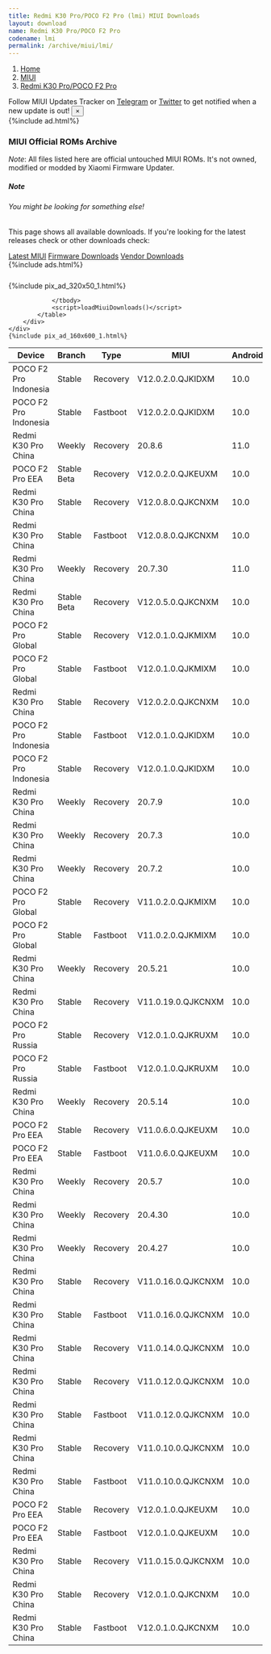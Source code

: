 ```yaml
---
title: Redmi K30 Pro/POCO F2 Pro (lmi) MIUI Downloads
layout: download
name: Redmi K30 Pro/POCO F2 Pro
codename: lmi
permalink: /archive/miui/lmi/
---
```

<nav aria-label="breadcrumb">
    <ol class="breadcrumb">
        <li class="breadcrumb-item"><a href="/">Home</a></li>
        <li class="breadcrumb-item"><a href="/miui/">MIUI</a></li>
        <li class="breadcrumb-item active" aria-current="page"><a href="/miui/lmi/">Redmi K30 Pro/POCO F2 Pro</a></li>
    </ol>
</nav>
<div class="alert alert-primary alert-dismissible fade show" role="alert">
    Follow MIUI Updates Tracker on <a href="https://t.me/MIUIUpdatesTracker" class="alert-link">Telegram</a>
     or <a href="https://twitter.com/MiFwUpdater" class="alert-link">Twitter</a> to get notified when a new update is out!
    <button type="button" class="close" data-dismiss="alert" aria-label="Close">
        <span aria-hidden="true">&times;</span>
    </button>
</div>
{%include ad.html%}

### MIUI Official ROMs Archive
*Note*: All files listed here are official untouched MIUI ROMs. It's not owned, modified or modded by Xiaomi Firmware Updater.
<div class="card">
  <div class="card-body">
    <h5 class="card-title">Note</h5>
    <h6 class="card-subtitle mb-2 text-muted">You might be looking for something else!</h6>
    <p class="card-text">This page shows all available downloads.
     If you're looking for the latest releases check or other downloads check:</p>
    <a href="/miui/lmi/" class="card-link">Latest MIUI</a>
    <a href="/firmware/lmi/" class="card-link">Firmware Downloads</a>
    <a href="/vendor/lmi/" class="card-link">Vendor Downloads</a>
  </div>
</div>
{%include ads.html%}
<div class="row justify-content-center">
    <div class="col-10">
        <div class="table-responsive-md" style="margin-top: 25px;">
            {%include pix_ad_320x50_1.html%}
            <table id="miui" class="display dt-responsive nowrap compact table table-striped table-hover table-sm">
                <thead class="thead-dark">
                    <tr>
                        <th data-ref="device">Device</th>
                        <th data-ref="branch">Branch</th>
                        <th data-ref="type">Type</th>
                        <th data-ref="miui">MIUI</th>
                        <th data-ref="android">Android</th>
                        <th data-ref="size">Size</th>
                        <th data-ref="size">Date</th>
                        <th data-ref="link">Link</th>
                    </tr>
                </thead>
                <tbody>
                <tr><td>POCO F2 Pro Indonesia</td><td>Stable</td><td>Recovery</td><td>V12.0.2.0.QJKIDXM</td><td>10.0</td><td>3.0 GB</td><td>2020-08-06</td><td><a href="/miui/lmi/stable/V12.0.2.0.QJKIDXM/">Download</a></td></tr>
<tr><td>POCO F2 Pro Indonesia</td><td>Stable</td><td>Fastboot</td><td>V12.0.2.0.QJKIDXM</td><td>10.0</td><td>4.7 GB</td><td>2020-07-30</td><td><a href="/miui/lmi/stable/V12.0.2.0.QJKIDXM/">Download</a></td></tr>
<tr><td>Redmi K30 Pro China</td><td>Weekly</td><td>Recovery</td><td>20.8.6</td><td>11.0</td><td>3.5 GB</td><td>2020-08-06</td><td><a href="/miui/lmi/weekly/20.8.6/">Download</a></td></tr>
<tr><td>POCO F2 Pro EEA</td><td>Stable Beta</td><td>Recovery</td><td>V12.0.2.0.QJKEUXM</td><td>10.0</td><td>3.0 GB</td><td>2020-08-06</td><td><a href="/miui/lmi/stable beta/V12.0.2.0.QJKEUXM/">Download</a></td></tr>
<tr><td>Redmi K30 Pro China</td><td>Stable</td><td>Recovery</td><td>V12.0.8.0.QJKCNXM</td><td>10.0</td><td>3.3 GB</td><td>2020-08-06</td><td><a href="/miui/lmi/stable/V12.0.8.0.QJKCNXM/">Download</a></td></tr>
<tr><td>Redmi K30 Pro China</td><td>Stable</td><td>Fastboot</td><td>V12.0.8.0.QJKCNXM</td><td>10.0</td><td>4.4 GB</td><td>2020-08-04</td><td><a href="/miui/lmi/stable/V12.0.8.0.QJKCNXM/">Download</a></td></tr>
<tr><td>Redmi K30 Pro China</td><td>Weekly</td><td>Recovery</td><td>20.7.30</td><td>11.0</td><td>3.5 GB</td><td>2020-07-30</td><td><a href="/miui/lmi/weekly/20.7.30/">Download</a></td></tr>
<tr><td>Redmi K30 Pro China</td><td>Stable Beta</td><td>Recovery</td><td>V12.0.5.0.QJKCNXM</td><td>10.0</td><td>3.4 GB</td><td>2020-07-30</td><td><a href="/miui/lmi/stable beta/V12.0.5.0.QJKCNXM/">Download</a></td></tr>
<tr><td>POCO F2 Pro Global</td><td>Stable</td><td>Recovery</td><td>V12.0.1.0.QJKMIXM</td><td>10.0</td><td>2.9 GB</td><td>2020-07-24</td><td><a href="/miui/lmi/stable/V12.0.1.0.QJKMIXM/">Download</a></td></tr>
<tr><td>POCO F2 Pro Global</td><td>Stable</td><td>Fastboot</td><td>V12.0.1.0.QJKMIXM</td><td>10.0</td><td>4.6 GB</td><td>2020-07-18</td><td><a href="/miui/lmi/stable/V12.0.1.0.QJKMIXM/">Download</a></td></tr>
<tr><td>Redmi K30 Pro China</td><td>Stable</td><td>Recovery</td><td>V12.0.2.0.QJKCNXM</td><td>10.0</td><td>3.3 GB</td><td>2020-07-09</td><td><a href="/miui/lmi/stable/V12.0.2.0.QJKCNXM/">Download</a></td></tr>
<tr><td>POCO F2 Pro Indonesia</td><td>Stable</td><td>Fastboot</td><td>V12.0.1.0.QJKIDXM</td><td>10.0</td><td>4.7 GB</td><td>2020-07-09</td><td><a href="/miui/lmi/stable/V12.0.1.0.QJKIDXM/">Download</a></td></tr>
<tr><td>POCO F2 Pro Indonesia</td><td>Stable</td><td>Recovery</td><td>V12.0.1.0.QJKIDXM</td><td>10.0</td><td>3.0 GB</td><td>2020-07-20</td><td><a href="/miui/lmi/stable/V12.0.1.0.QJKIDXM/">Download</a></td></tr>
<tr><td>Redmi K30 Pro China</td><td>Weekly</td><td>Recovery</td><td>20.7.9</td><td>10.0</td><td>3.6 GB</td><td>2020-07-09</td><td><a href="/miui/lmi/weekly/20.7.9/">Download</a></td></tr>
<tr><td>Redmi K30 Pro China</td><td>Weekly</td><td>Recovery</td><td>20.7.3</td><td>10.0</td><td>3.6 GB</td><td>2020-07-04</td><td><a href="/miui/lmi/weekly/20.7.3/">Download</a></td></tr>
<tr><td>Redmi K30 Pro China</td><td>Weekly</td><td>Recovery</td><td>20.7.2</td><td>10.0</td><td>3.6 GB</td><td>2020-07-02</td><td><a href="/miui/lmi/weekly/20.7.2/">Download</a></td></tr>
<tr><td>POCO F2 Pro Global</td><td>Stable</td><td>Recovery</td><td>V11.0.2.0.QJKMIXM</td><td>10.0</td><td>2.7 GB</td><td>2020-05-28</td><td><a href="/miui/lmi/stable/V11.0.2.0.QJKMIXM/">Download</a></td></tr>
<tr><td>POCO F2 Pro Global</td><td>Stable</td><td>Fastboot</td><td>V11.0.2.0.QJKMIXM</td><td>10.0</td><td>4.4 GB</td><td>2020-05-09</td><td><a href="/miui/lmi/stable/V11.0.2.0.QJKMIXM/">Download</a></td></tr>
<tr><td>Redmi K30 Pro China</td><td>Weekly</td><td>Recovery</td><td>20.5.21</td><td>10.0</td><td>3.4 GB</td><td>2020-05-21</td><td><a href="/miui/lmi/weekly/20.5.21/">Download</a></td></tr>
<tr><td>Redmi K30 Pro China</td><td>Stable</td><td>Recovery</td><td>V11.0.19.0.QJKCNXM</td><td>10.0</td><td>3.2 GB</td><td>2020-05-20</td><td><a href="/miui/lmi/stable/V11.0.19.0.QJKCNXM/">Download</a></td></tr>
<tr><td>POCO F2 Pro Russia</td><td>Stable</td><td>Recovery</td><td>V12.0.1.0.QJKRUXM</td><td>10.0</td><td>2.9 GB</td><td>2020-07-24</td><td><a href="/miui/lmi/stable/V12.0.1.0.QJKRUXM/">Download</a></td></tr>
<tr><td>POCO F2 Pro Russia</td><td>Stable</td><td>Fastboot</td><td>V12.0.1.0.QJKRUXM</td><td>10.0</td><td>4.7 GB</td><td>2020-07-19</td><td><a href="/miui/lmi/stable/V12.0.1.0.QJKRUXM/">Download</a></td></tr>
<tr><td>Redmi K30 Pro China</td><td>Weekly</td><td>Recovery</td><td>20.5.14</td><td>10.0</td><td>3.2 GB</td><td>2020-05-14</td><td><a href="/miui/lmi/weekly/20.5.14/">Download</a></td></tr>
<tr><td>POCO F2 Pro EEA</td><td>Stable</td><td>Recovery</td><td>V11.0.6.0.QJKEUXM</td><td>10.0</td><td>2.8 GB</td><td>2020-05-09</td><td><a href="/miui/lmi/stable/V11.0.6.0.QJKEUXM/">Download</a></td></tr>
<tr><td>POCO F2 Pro EEA</td><td>Stable</td><td>Fastboot</td><td>V11.0.6.0.QJKEUXM</td><td>10.0</td><td>4.4 GB</td><td>2020-04-30</td><td><a href="/miui/lmi/stable/V11.0.6.0.QJKEUXM/">Download</a></td></tr>
<tr><td>Redmi K30 Pro China</td><td>Weekly</td><td>Recovery</td><td>20.5.7</td><td>10.0</td><td>3.1 GB</td><td>2020-05-07</td><td><a href="/miui/lmi/weekly/20.5.7/">Download</a></td></tr>
<tr><td>Redmi K30 Pro China</td><td>Weekly</td><td>Recovery</td><td>20.4.30</td><td>10.0</td><td>3.1 GB</td><td>2020-04-30</td><td><a href="/miui/lmi/weekly/20.4.30/">Download</a></td></tr>
<tr><td>Redmi K30 Pro China</td><td>Weekly</td><td>Recovery</td><td>20.4.27</td><td>10.0</td><td>3.1 GB</td><td>2020-04-27</td><td><a href="/miui/lmi/weekly/20.4.27/">Download</a></td></tr>
<tr><td>Redmi K30 Pro China</td><td>Stable</td><td>Recovery</td><td>V11.0.16.0.QJKCNXM</td><td>10.0</td><td>3.1 GB</td><td>2020-04-24</td><td><a href="/miui/lmi/stable/V11.0.16.0.QJKCNXM/">Download</a></td></tr>
<tr><td>Redmi K30 Pro China</td><td>Stable</td><td>Fastboot</td><td>V11.0.16.0.QJKCNXM</td><td>10.0</td><td>4.2 GB</td><td>2020-04-20</td><td><a href="/miui/lmi/stable/V11.0.16.0.QJKCNXM/">Download</a></td></tr>
<tr><td>Redmi K30 Pro China</td><td>Stable</td><td>Recovery</td><td>V11.0.14.0.QJKCNXM</td><td>10.0</td><td>3.1 GB</td><td>2020-04-08</td><td><a href="/miui/lmi/stable/V11.0.14.0.QJKCNXM/">Download</a></td></tr>
<tr><td>Redmi K30 Pro China</td><td>Stable</td><td>Recovery</td><td>V11.0.12.0.QJKCNXM</td><td>10.0</td><td>3.1 GB</td><td>2020-03-30</td><td><a href="/miui/lmi/stable/V11.0.12.0.QJKCNXM/">Download</a></td></tr>
<tr><td>Redmi K30 Pro China</td><td>Stable</td><td>Fastboot</td><td>V11.0.12.0.QJKCNXM</td><td>10.0</td><td>4.2 GB</td><td>2020-03-27</td><td><a href="/miui/lmi/stable/V11.0.12.0.QJKCNXM/">Download</a></td></tr>
<tr><td>Redmi K30 Pro China</td><td>Stable</td><td>Recovery</td><td>V11.0.10.0.QJKCNXM</td><td>10.0</td><td>3.1 GB</td><td>2020-03-27</td><td><a href="/miui/lmi/stable/V11.0.10.0.QJKCNXM/">Download</a></td></tr>
<tr><td>Redmi K30 Pro China</td><td>Stable</td><td>Fastboot</td><td>V11.0.10.0.QJKCNXM</td><td>10.0</td><td>4.2 GB</td><td>2020-03-24</td><td><a href="/miui/lmi/stable/V11.0.10.0.QJKCNXM/">Download</a></td></tr>
<tr><td>POCO F2 Pro EEA</td><td>Stable</td><td>Recovery</td><td>V12.0.1.0.QJKEUXM</td><td>10.0</td><td>3.0 GB</td><td>2020-07-14</td><td><a href="/miui/lmi/stable/V12.0.1.0.QJKEUXM/">Download</a></td></tr>
<tr><td>POCO F2 Pro EEA</td><td>Stable</td><td>Fastboot</td><td>V12.0.1.0.QJKEUXM</td><td>10.0</td><td>4.7 GB</td><td>2020-07-09</td><td><a href="/miui/lmi/stable/V12.0.1.0.QJKEUXM/">Download</a></td></tr>
<tr><td>Redmi K30 Pro China</td><td>Stable</td><td>Recovery</td><td>V11.0.15.0.QJKCNXM</td><td>10.0</td><td>3.1 GB</td><td>2020-04-16</td><td><a href="/miui/lmi/stable/V11.0.15.0.QJKCNXM/">Download</a></td></tr>
<tr><td>Redmi K30 Pro China</td><td>Stable</td><td>Recovery</td><td>V12.0.1.0.QJKCNXM</td><td>10.0</td><td>3.5 GB</td><td>2020-06-17</td><td><a href="/miui/lmi/stable/V12.0.1.0.QJKCNXM/">Download</a></td></tr>
<tr><td>Redmi K30 Pro China</td><td>Stable</td><td>Fastboot</td><td>V12.0.1.0.QJKCNXM</td><td>10.0</td><td>4.5 GB</td><td>2020-06-10</td><td><a href="/miui/lmi/stable/V12.0.1.0.QJKCNXM/">Download</a></td></tr>

                </tbody>
                <script>loadMiuiDownloads()</script>
            </table>
        </div>
    </div>
    {%include pix_ad_160x600_1.html%}
</div>
